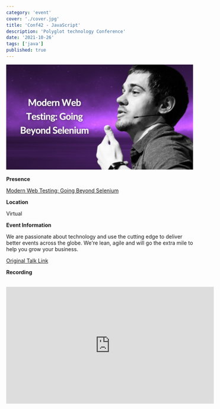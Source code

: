 ```yaml
---
category: 'event'
cover: './cover.jpg'
title: 'Conf42 - JavaScript'
description: 'Polyglot technology Conference'
date: '2021-10-26'
tags: ['java']
published: true
---
```

![cover](./cover.jpg)

**Presence**

[Modern Web Testing: Going Beyond Selenium]()

**Location**

Virtual

**Event Information**

We are passionate about technology and use the cutting edge to deliver better events across the globe. We're lean, agile and will go the extra mile to help you grow your business.

[Original Talk Link](https://www.conf42.com/Enterprise_Software_2021_Dmitry_Vinnik_concurrency)


**Recording**

<br>

<iframe width="560" height="315" src="https://www.youtube.com/embed/lVYO1_IEpxI" title="YouTube video player" frameborder="0" allow="accelerometer; autoplay; clipboard-write; encrypted-media; gyroscope; picture-in-picture" allowfullscreen></iframe>

<br>
